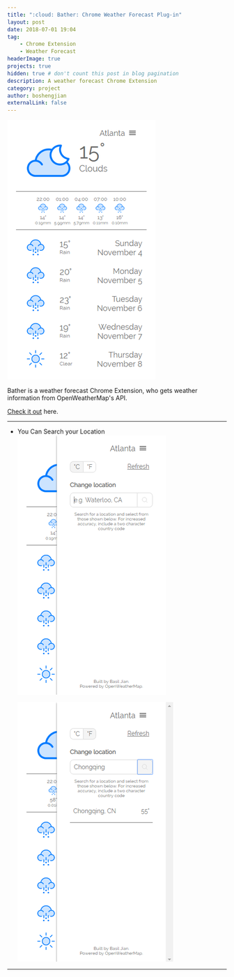 ```yaml
---
title: ":cloud: Bather: Chrome Weather Forecast Plug-in"
layout: post
date: 2018-07-01 19:04
tag: 
    - Chrome Extension 
    - Weather Forecast 
headerImage: true
projects: true
hidden: true # don't count this post in blog pagination
description: A weather forecast Chrome Extension
category: project
author: boshengjian
externalLink: false
---
```


![Screenshot](/assets/images/projects/bather/atlanta.png)

Bather is a weather forecast Chrome Extension, who gets weather information from OpenWeatherMap's API.  

[Check it out](https://chrome.google.com/webstore/detail/bather/ldbpocnepgdgpipohgbfimmniinkdmcb) here. 


---

- You Can Search your Location
    ![Screenshot](/assets/images/projects/bather/change_location.png)

    ![Screenshot](/assets/images/projects/bather/search.png)




---


<p align="center">
  <img />
</p>


